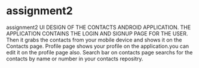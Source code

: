 # assignment2
assignment2
UI DESIGN OF THE CONTACTS ANDROID APPLICATION.
THE APPLICATION CONTAINS THE LOGIN AND SIGNUP PAGE FOR THE USER.
Then it grabs the contacts from your mobile device and shows it on the Contacts page.
Profile page shows your profile on the application.you can edit it on the profile page also.
Search bar on contacts page searchs for the contacts by name or number in your contacts repositry.
